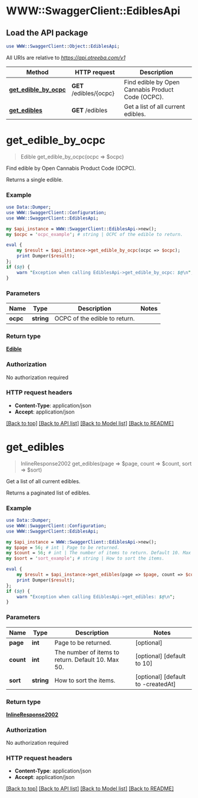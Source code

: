 # WWW::SwaggerClient::EdiblesApi

## Load the API package
```perl
use WWW::SwaggerClient::Object::EdiblesApi;
```

All URIs are relative to *https://api.otreeba.com/v1*

Method | HTTP request | Description
------------- | ------------- | -------------
[**get_edible_by_ocpc**](EdiblesApi.md#get_edible_by_ocpc) | **GET** /edibles/{ocpc} | Find edible by Open Cannabis Product Code (OCPC).
[**get_edibles**](EdiblesApi.md#get_edibles) | **GET** /edibles | Get a list of all current edibles.


# **get_edible_by_ocpc**
> Edible get_edible_by_ocpc(ocpc => $ocpc)

Find edible by Open Cannabis Product Code (OCPC).

Returns a single edible.

### Example 
```perl
use Data::Dumper;
use WWW::SwaggerClient::Configuration;
use WWW::SwaggerClient::EdiblesApi;

my $api_instance = WWW::SwaggerClient::EdiblesApi->new();
my $ocpc = 'ocpc_example'; # string | OCPC of the edible to return.

eval { 
    my $result = $api_instance->get_edible_by_ocpc(ocpc => $ocpc);
    print Dumper($result);
};
if ($@) {
    warn "Exception when calling EdiblesApi->get_edible_by_ocpc: $@\n";
}
```

### Parameters

Name | Type | Description  | Notes
------------- | ------------- | ------------- | -------------
 **ocpc** | **string**| OCPC of the edible to return. | 

### Return type

[**Edible**](Edible.md)

### Authorization

No authorization required

### HTTP request headers

 - **Content-Type**: application/json
 - **Accept**: application/json

[[Back to top]](#) [[Back to API list]](../README.md#documentation-for-api-endpoints) [[Back to Model list]](../README.md#documentation-for-models) [[Back to README]](../README.md)

# **get_edibles**
> InlineResponse2002 get_edibles(page => $page, count => $count, sort => $sort)

Get a list of all current edibles.

Returns a paginated list of edibles.

### Example 
```perl
use Data::Dumper;
use WWW::SwaggerClient::Configuration;
use WWW::SwaggerClient::EdiblesApi;

my $api_instance = WWW::SwaggerClient::EdiblesApi->new();
my $page = 56; # int | Page to be returned.
my $count = 56; # int | The number of items to return. Default 10. Max 50.
my $sort = 'sort_example'; # string | How to sort the items.

eval { 
    my $result = $api_instance->get_edibles(page => $page, count => $count, sort => $sort);
    print Dumper($result);
};
if ($@) {
    warn "Exception when calling EdiblesApi->get_edibles: $@\n";
}
```

### Parameters

Name | Type | Description  | Notes
------------- | ------------- | ------------- | -------------
 **page** | **int**| Page to be returned. | [optional] 
 **count** | **int**| The number of items to return. Default 10. Max 50. | [optional] [default to 10]
 **sort** | **string**| How to sort the items. | [optional] [default to -createdAt]

### Return type

[**InlineResponse2002**](InlineResponse2002.md)

### Authorization

No authorization required

### HTTP request headers

 - **Content-Type**: application/json
 - **Accept**: application/json

[[Back to top]](#) [[Back to API list]](../README.md#documentation-for-api-endpoints) [[Back to Model list]](../README.md#documentation-for-models) [[Back to README]](../README.md)

